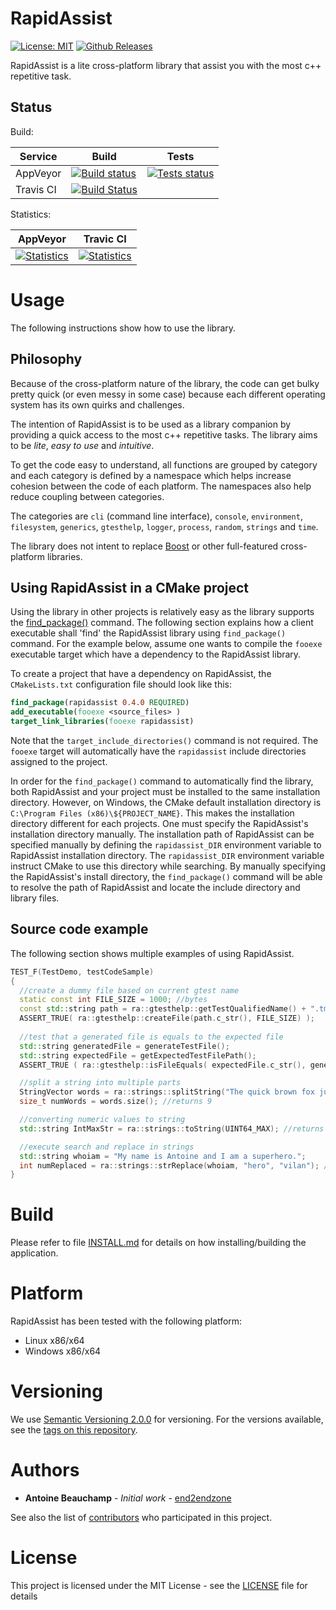 # RapidAssist #
[![License: MIT](https://img.shields.io/badge/License-MIT-yellow.svg)](https://opensource.org/licenses/MIT)
[![Github Releases](https://img.shields.io/github/release/end2endzone/rapidassist.svg)](https://github.com/end2endzone/rapidassist/releases)

RapidAssist is a lite cross-platform library that assist you with the most c++ repetitive task.



## Status ##

Build:

| Service | Build | Tests |
|----|-------|-------|
| AppVeyor | [![Build status](https://img.shields.io/appveyor/ci/end2endzone/RapidAssist/master.svg?logo=appveyor)](https://ci.appveyor.com/project/end2endzone/rapidassist) | [![Tests status](https://img.shields.io/appveyor/tests/end2endzone/rapidassist/master.svg?logo=appveyor)](https://ci.appveyor.com/project/end2endzone/rapidassist/branch/master/tests) |
| Travis CI | [![Build Status](https://img.shields.io/travis/end2endzone/RapidAssist/master.svg?logo=travis&style=flat)](https://travis-ci.org/end2endzone/RapidAssist) |  |

Statistics:

| AppVeyor | Travic CI |
|----------|-----------|
| [![Statistics](https://buildstats.info/appveyor/chart/end2endzone/rapidassist)](https://ci.appveyor.com/project/end2endzone/rapidassist/branch/master) | [![Statistics](https://buildstats.info/travisci/chart/end2endzone/RapidAssist)](https://travis-ci.org/end2endzone/RapidAssist) |




# Usage #

The following instructions show how to use the library.



## Philosophy ##
Because of the cross-platform nature of the library, the code can get bulky pretty quick (or even messy in some case) because each different operating system has its own quirks and challenges.

The intention of RapidAssist is to be used as a library companion by providing a quick access to the most c++ repetitive tasks. The library aims to be _lite_, _easy to use_ and _intuitive_.

To get the code easy to understand, all functions are grouped by category and each category is defined by a namespace which helps increase cohesion between the code of each platform. The namespaces also help reduce coupling between categories.

The categories are `cli` (command line interface), `console`, `environment`, `filesystem`, `generics`, `gtesthelp`, `logger`, `process`, `random`, `strings` and `time`.

The library does not intent to replace [Boost](https://www.boost.org/) or other full-featured cross-platform libraries.


## Using RapidAssist in a CMake project ##

Using the library in other projects is relatively easy as the library supports the [find_package()](https://cmake.org/cmake/help/v3.4/command/find_package.html) command.
The following section explains how a client executable shall 'find' the RapidAssist library using `find_package()` command. For the example below, assume one wants to compile the `fooexe` executable target which have a dependency to the RapidAssist library.

To create a project that have a dependency on RapidAssist, the `CMakeLists.txt` configuration file should look like this:

```cmake
find_package(rapidassist 0.4.0 REQUIRED)
add_executable(fooexe <source_files> )
target_link_libraries(fooexe rapidassist)
```

Note that the `target_include_directories()` command is not required. The `fooexe` target will automatically have the `rapidassist` include directories assigned to the project.

In order for the `find_package()` command to automatically find the library, both RapidAssist and your project must be installed to the same installation directory.
However, on Windows, the CMake default installation directory is `C:\Program Files (x86)\${PROJECT_NAME}`. This makes the installation directory different for each projects. One must specify the RapidAssist's installation directory manually.
The installation path of RapidAssist can be specified manually by defining the `rapidassist_DIR` environment variable to RapidAssist installation directory. The `rapidassist_DIR` environment variable instruct CMake to use this directory while searching. By manually specifying the RapidAssist's install directory, the `find_package()` command will be able to resolve the path of RapidAssist and locate the include directory and library files.


## Source code example ##
The following section shows multiple examples of using RapidAssist.

```cpp
TEST_F(TestDemo, testCodeSample)
{
  //create a dummy file based on current gtest name
  static const int FILE_SIZE = 1000; //bytes
  const std::string path = ra::gtesthelp::getTestQualifiedName() + ".tmp"; //returns "TestDemo.testCodeSample.tmp"
  ASSERT_TRUE( ra::gtesthelp::createFile(path.c_str(), FILE_SIZE) );
  
  //test that a generated file is equals to the expected file
  std::string generatedFile = generateTestFile();
  std::string expectedFile = getExpectedTestFilePath();
  ASSERT_TRUE ( ra::gtesthelp::isFileEquals( expectedFile.c_str(), generatedFile.c_str()) );

  //split a string into multiple parts
  StringVector words = ra::strings::splitString("The quick brown fox jumps over the lazy dog", " ");
  size_t numWords = words.size(); //returns 9

  //converting numeric values to string
  std::string IntMaxStr = ra::strings::toString(UINT64_MAX); //returns "18446744073709551615"

  //execute search and replace in strings
  std::string whoiam = "My name is Antoine and I am a superhero.";
  int numReplaced = ra::strings::strReplace(whoiam, "hero", "vilan"); //returns 1
}
```




# Build #

Please refer to file [INSTALL.md](INSTALL.md) for details on how installing/building the application.




# Platform #

RapidAssist has been tested with the following platform:

*   Linux x86/x64
*   Windows x86/x64




# Versioning #

We use [Semantic Versioning 2.0.0](http://semver.org/) for versioning. For the versions available, see the [tags on this repository](https://github.com/end2endzone/RapidAssist/tags).




# Authors #

* **Antoine Beauchamp** - *Initial work* - [end2endzone](https://github.com/end2endzone)

See also the list of [contributors](https://github.com/end2endzone/RapidAssist/blob/master/AUTHORS) who participated in this project.




# License #

This project is licensed under the MIT License - see the [LICENSE](LICENSE) file for details
